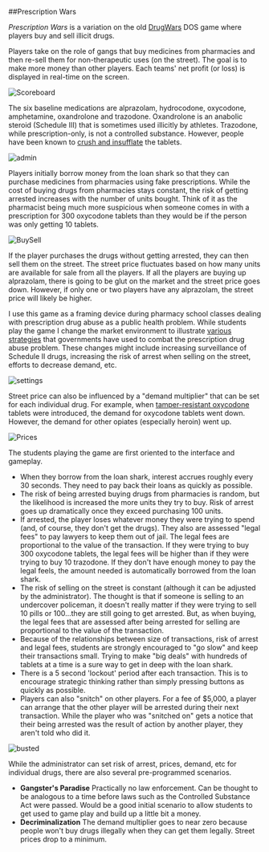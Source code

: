 ##Prescription Wars

*Prescription Wars* is a variation on the old [DrugWars](https://en.wikipedia.org/wiki/Drugwars) DOS game where players buy and sell illicit drugs.  

Players take on the role of gangs that buy medicines from pharmacies and then re-sell them for non-therapeutic uses (on the street).   The goal is to make more money than other players.   Each teams' net profit (or loss) is displayed in real-time on the screen.

![Scoreboard](https://raw.githubusercontent.com/gtheilman/RxWars/master/media/scoreboard.png)

The six baseline medications are alprazolam, hydrocodone, oxycodone, amphetamine, oxandrolone and trazodone.  Oxandrolone is an anabolic steroid (Schedule III) that is sometimes used illicitly by athletes.  Trazodone, while prescription-only, is not a controlled substance.   However, people have been known to [crush and insufflate](http://www.bluelight.org/vb/archive/index.php/t-188496.html) the tablets.

![admin](https://raw.githubusercontent.com/gtheilman/RxWars/master/media/drugs.png)



Players initially borrow money from the loan shark so that they can purchase medicines from pharmacies using fake prescriptions.  While the cost of buying drugs from pharmacies stays constant, the risk of getting arrested increases with the number of units bought.   Think of it as the pharmacist being much more suspicious when someone comes in with a prescription for 300 oxycodone tablets than they would be if the person was only getting 10 tablets.



![BuySell](https://raw.githubusercontent.com/gtheilman/RxWars/master/media/buySell.png)


If the player purchases the drugs without getting arrested, they can then sell them on the street.   The street price fluctuates based on how many units are available for sale from all the players.   If all the players are buying up alprazolam, there is going to be glut on the market and the street price goes down.   However, if only one or two players have any alprazolam, the street price will likely be higher.   


I use this game as a framing device during pharmacy school classes dealing with prescription drug abuse as a public health problem.  While students play the game I change the market environment to illustrate [various strategies](http://journalofethics.ama-assn.org/2013/05/hlaw1-1305.html) that governments have used to combat the prescription drug abuse problem.   These changes might include increasing surveillance of Schedule II drugs, increasing the risk of arrest when selling on the street, efforts to decrease demand, etc.   


![settings](https://raw.githubusercontent.com/gtheilman/RxWars/master/media/settings1.png)


Street price can also be influenced by a "demand multiplier" that can be set for each individual drug.   For example, when [tamper-resistant oxycodone](http://www.medicaldaily.com/crush-proof-oxycontin-pills-have-done-little-curb-americas-problem-drug-abuse-325262) tablets were introduced, the demand for oxycodone tablets went down.   However, the demand for other opiates (especially heroin) went up.

![Prices](https://github.com/gtheilman/RxWars/blob/master/media/streetPrices.png)

 The students playing the game are first oriented to the interface and gameplay.
 *  When they borrow from the loan shark, interest accrues roughly every 30 seconds.   They need to pay back their loans as quickly as possible.
 *  The risk of being arrested buying drugs from pharmacies is random, but the likelihood is increased the more units they try to buy.   Risk of arrest goes up dramatically once they exceed purchasing 100 units.
 *  If arrested, the player loses whatever money they were trying to spend (and, of course, they don't get the drugs).   They also are assessed "legal fees" to pay lawyers to keep them out of jail.  The legal fees are proportional to the value of the transaction.   If they were trying to buy 300 oxycodone tablets, the legal fees will be higher than if they were trying to buy 10 trazodone.   If they don't have enough money to pay the legal feels, the amount needed is automatically borrowed from the loan shark.
 *  The risk of selling on the street is constant (although it can be adjusted by the administrator).   The thought is that if someone is selling to an undercover policeman, it doesn't really matter if they were trying to sell 10 pills or 100...they are still going to get arrested.   But, as when buying, the legal fees that are assessed after being arrested for selling are proportional to the value of the transaction.
 *  Because of the relationships between size of transactions, risk of arrest and legal fees, students are strongly encouraged to "go slow" and keep their transactions small.   Trying to make "big deals" with hundreds of tablets at a time is a sure way to get in deep with the loan shark.
 *  There is a 5 second 'lockout' period after each transaction.   This is to encourage strategic thinking rather than simply pressing buttons as quickly as possible.
 *  Players can also "snitch" on other players.   For a fee of $5,000, a player can arrange that the other player will be arrested during their next transaction.   While the player who was "snitched on" gets a notice that their being arrested was the result of action by another player, they aren't told who did it.


![busted](https://raw.githubusercontent.com/gtheilman/RxWars/master/media/buySell3.png)


While the administrator can set risk of arrest, prices, demand, etc for individual drugs, there are also several pre-programmed scenarios.
*  **Gangster's Paradise**  Practically no law enforcement.   Can be thought to be analogous to a time before laws such as the Controlled Substance Act were passed.   Would be a good initial scenario to allow students to get used to game play and build up a little bit a money.
*  **Decriminalization**  The demand multiplier goes to near zero because people won't buy drugs illegally when they can get them legally.   Street prices drop to a minimum.
 

